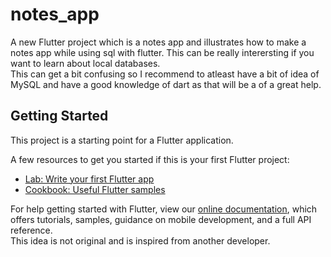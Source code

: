 # notes_app

A new Flutter project which is a notes app and illustrates how to make a notes app while using sql with flutter. This can be really interersting if you want to learn about local databases. <br/> This can get a bit confusing so I recommend to atleast have a bit of idea of MySQL and have a good knowledge of dart as that will be a of a great help.

## Getting Started

This project is a starting point for a Flutter application.

A few resources to get you started if this is your first Flutter project:

- [Lab: Write your first Flutter app](https://flutter.dev/docs/get-started/codelab)
- [Cookbook: Useful Flutter samples](https://flutter.dev/docs/cookbook)

For help getting started with Flutter, view our
[online documentation](https://flutter.dev/docs), which offers tutorials,
samples, guidance on mobile development, and a full API reference.
<br/>This idea is not original and is inspired from another developer.
